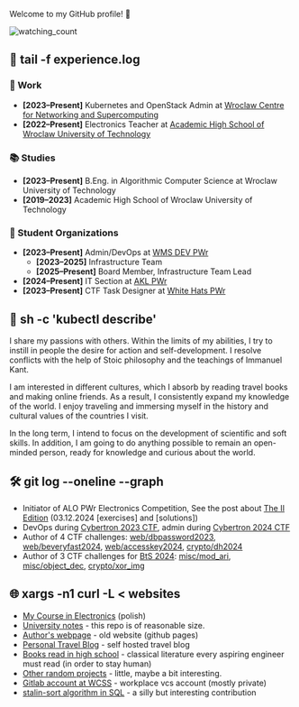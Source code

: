 Welcome to my GitHub profile! 👋

<img src="https://komarev.com/ghpvc/?username=Rafisto" alt="watching_count" />

## 📂 tail -f experience.log

### 🏢 Work  
- **[2023–Present]** Kubernetes and OpenStack Admin at [Wroclaw Centre for Networking and Supercomputing](https://wcss.pl/en/)  
- **[2022–Present]** Electronics Teacher at [Academic High School of Wroclaw University of Technology](https://liceum.pwr.edu.pl/)  

### 📚 Studies  
- **[2023–Present]** B.Eng. in Algorithmic Computer Science at Wroclaw University of Technology  
- **[2019–2023]** Academic High School of Wroclaw University of Technology  

### 🚀 Student Organizations  
- **[2023–Present]** Admin/DevOps at [WMS DEV PWr](https://pl.linkedin.com/company/wms-dev)  
  - **[2023–2025]** Infrastructure Team
  - **[2025–Present]** Board Member, Infrastructure Team Lead
- **[2024–Present]** IT Section at [AKL PWr](https://akl.pwr.edu.pl/)  
- **[2023–Present]** CTF Task Designer at [White Hats PWr](https://whitehats.pwr.edu.pl/kurs-pentestera/)  

## 🎸 sh -c 'kubectl describe'

I share my passions with others. Within the limits of my abilities, I try to instill in people the desire for action and self-development. I resolve conflicts with the help of Stoic philosophy and the teachings of Immanuel Kant.

I am interested in different cultures, which I absorb by reading travel books and making online friends. As a result, I consistently expand my knowledge of the world. I enjoy traveling and immersing myself in the history and cultural values of the countries I visit. 

In the long term, I intend to focus on the development of scientific and soft skills. In addition, I am going to do anything possible to remain an open-minded person, ready for knowledge and curious about the world.

## 🛠️ git log --oneline --graph
- Initiator of ALO PWr Electronics Competition, See the post about [The II Edition](https://www.facebook.com/liceumPWr/posts/988262823111065) (03.12.2024 [exercises] and [solutions])
- DevOps during [Cybertron 2023 CTF](https://www.linkedin.com/feed/update/urn:li:activity:7150921638400729088), admin during [Cybertron 2024 CTF](https://git.e-science.pl/cybertron/zadania2024/cybertron2024/)
- Author of 4 CTF challenges: [web/dbpassword2023](https://git.e-science.pl/cybertron/zadania2023/team_wlodarczyk_jagielski_zadanie1_dbpassword/-/blob/master/README.md), [web/beveryfast2024](https://git.e-science.pl/cybertron/zadania2024/team_wlodarczyk_zadanie_1_beveryfast), [web/accesskey2024](https://git.e-science.pl/cybertron/zadania2024/team_wlodarczyk_zadanie_2_accesskey), [crypto/dh2024](https://git.e-science.pl/cybertron/zadania2024/team_wlodarczyk_zadanie_3_dh)
- Author of 3 CTF challenges for [BtS 2024](https://whitehats.pwr.edu.pl/bts/bts-5th-edition/): [misc/mod_ari](https://github.com/PWrWhiteHats/BtS-2024-Writeups/tree/master/misc/mod_ari), [misc/object_dec](https://github.com/PWrWhiteHats/BtS-2024-Writeups/tree/master/misc/object_dec), [crypto/xor_img](https://github.com/PWrWhiteHats/BtS-2024-Writeups/tree/master/crypto/xor_img)

## 🌐 xargs -n1 curl -L < websites  
- [My Course in Electronics](https://rafisto.github.io/electronics/) (polish)
- [University notes](https://github.com/rafisto/uni) - this repo is of reasonable size.
- [Author's webpage](https://rafisto.github.io/) - old website (github pages)
- [Personal Travel Blog](https://blog.rwlodarczyk.pl) - self hosted travel blog
- [Books read in high school](./BOOKS.md) - classical literature every aspiring engineer must read (in order to stay human)
- [Other random projects](https://rwlodarczyk.github.io/) - little, maybe a bit interesting.
- [Gitlab account at WCSS](https://git.e-science.pl/rwlodarczyk/) - workplace vcs account (mostly private)
- [stalin-sort algorithm in SQL](https://github.com/gustavo-depaula/stalin-sort/commit/f442ccfcef470d15ac6bbb92f7e1dfc6442c164d) - a silly but interesting contribution
